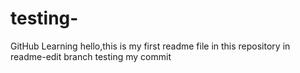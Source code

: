 # testing-
GitHub Learning 
hello,this is my first readme file in this repository in readme-edit branch
testing my commit 

